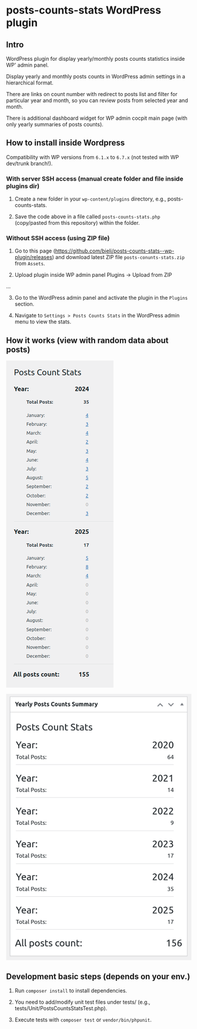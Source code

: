 # posts-counts-stats WordPress plugin

## Intro
WordPress plugin for display yearly/monthly posts counts statistics inside WP' admin panel.

Display yearly and monthly posts counts in WordPress admin settings in a hierarchical format.

There are links on count number with redirect to posts list and filter for particular year and month, so you can review posts from selected year and month.

There is additional dashboard widget for WP admin cocpit main page (with only yearly summaries of posts counts).

## How to install inside Wordpress

Compatibility with WP versions from `6.1.x` to `6.7.x` (not tested with WP dev/trunk branch!).

### With server SSH access (manual create folder and file inside plugins dir)

1. Create a new folder in your `wp-content/plugins` directory, e.g., posts-counts-stats.

2. Save the code above in a file called `posts-counts-stats.php` (copy/pasted from this repository) within the folder.

### Without SSH access (using ZIP file)

1. Go to this page (https://github.com/bieli/posts-counts-stats--wp-plugin/releases) and download latest ZIP file `posts-conunts-stats.zip` from `Assets`.

2. Upload plugin inside WP admin panel Plugins -> Upload from ZIP


...

3. Go to the WordPress admin panel and activate the plugin in the `Plugins` section.

4. Navigate to `Settings > Posts Counts Stats` in the WordPress admin menu to view the stats.

## How it works (view with random data about posts)

![Visual effect of usage this plugin in WP admin](bieli_giithub__posts-counts-stats--wp-plugin1.png)

![Visual effect of usage this plugin in WP admin dashboard widget](bieli_giithub__posts-counts-stats--wp-plugin2.png)

## Development basic steps (depends on your env.)

1. Run `composer install` to install dependencies.

2. You need to add/modify unit test files under tests/ (e.g., tests/Unit/PostsCountsStatsTest.php).

2. Execute tests with `composer test` or `vendor/bin/phpunit`.
